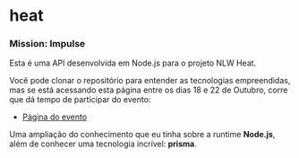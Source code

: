 # <nlw/>heat
### Mission: Impulse

Esta é uma API desenvolvida em Node.js para o projeto NLW Heat.

Você pode clonar o repositório para entender as tecnologias empreendidas, mas se está acessando esta página entre os dias 18 e 22 de Outubro, corre que dá tempo de participar do evento:

* [Página do evento](https://nextlevelweek.com/)

Uma ampliação do conhecimento que eu tinha sobre a runtime **Node.js**, além de conhecer uma tecnologia incrível: **prisma**.